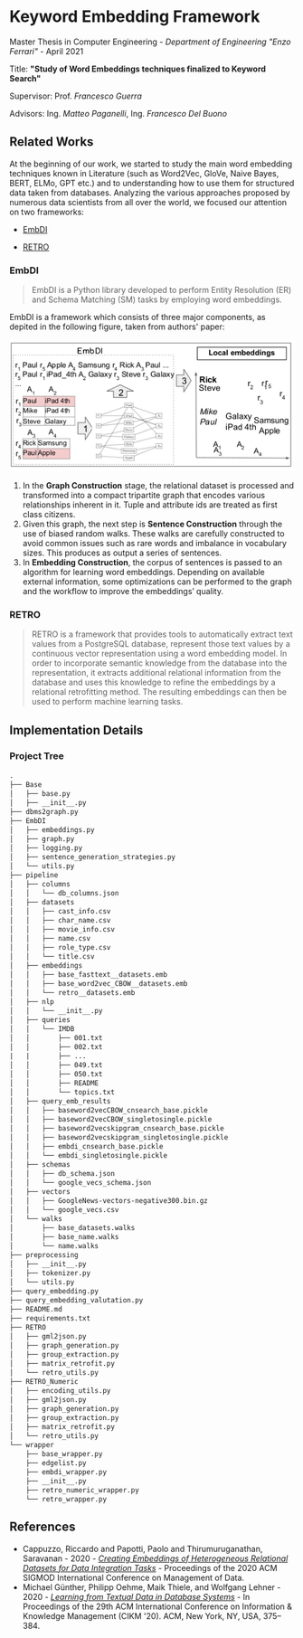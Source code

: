 # Keyword Embedding Framework

Master Thesis in Computer Engineering - *Department of Engineering "Enzo Ferrari"* - April 2021

Title: **"Study of Word Embeddings techniques finalized to Keyword Search"**

Supervisor: Prof. *Francesco Guerra*

Advisors: Ing. *Matteo Paganelli*, Ing. *Francesco Del Buono*

## Related Works

At the beginning of our work, we started to study the main word embedding techniques known in Literature (such as Word2Vec, GloVe, Naive Bayes, BERT, ELMo, GPT etc.) and to understanding how to use them for structured data taken from databases.
Analyzing the various approaches proposed by numerous data scientists from all over the world, we focused our attention on two frameworks:
* [EmbDI](https://gitlab.eurecom.fr/cappuzzo/embdi)

* [RETRO](https://github.com/guenthermi/postgres-retrofit)

### EmbDI
>EmbDI is a Python library developed to perform Entity Resolution (ER) and Schema Matching (SM) tasks by employing word embeddings.

EmbDI is a framework which consists of three major components, as depited in the following figure, taken from authors' paper:
<p align="center">
  <img src="https://github.com/Mirk95/KeywordEmbedding/blob/master/images/EmbDI.png">
</p>

1. In the **Graph Construction** stage, the relational dataset is processed and transformed into a compact tripartite graph that encodes various relationships inherent in it. Tuple and attribute ids are treated as first class citizens.
2. Given this graph, the next step is **Sentence Construction** through the use of biased random walks. These walks are carefully constructed to avoid common issues such as rare words and imbalance in vocabulary sizes. This produces as output a series of sentences.
3. In **Embedding Construction**, the corpus of sentences is passed to an algorithm for learning word embeddings. Depending on available external information, some optimizations can be performed to the graph and the workflow to improve the embeddings’ quality.

### RETRO
>RETRO is a framework that provides tools to automatically extract text values from a PostgreSQL database, represent those text values by a continuous vector representation using a word embedding model. In order to incorporate semantic knowledge from the database into the representation, it extracts additional relational information from the database and uses this knowledge to refine the embeddings by a relational retrofitting method. The resulting embeddings can then be used to perform machine learning tasks.

## Implementation Details
### Project Tree
```
.
├── Base
│   ├── base.py
│   ├── __init__.py
├── dbms2graph.py
├── EmbDI
│   ├── embeddings.py
│   ├── graph.py
│   ├── logging.py
│   ├── sentence_generation_strategies.py
│   └── utils.py
├── pipeline
│   ├── columns
│   │   └── db_columns.json
│   ├── datasets
│   │   ├── cast_info.csv
│   │   ├── char_name.csv
│   │   ├── movie_info.csv
│   │   ├── name.csv
│   │   ├── role_type.csv
│   │   └── title.csv
│   ├── embeddings
│   │   ├── base_fasttext__datasets.emb
│   │   ├── base_word2vec_CBOW__datasets.emb
│   │   └── retro__datasets.emb
│   ├── nlp
│   │   └── __init__.py
│   ├── queries
│   │   └── IMDB
│   │       ├── 001.txt
│   │       ├── 002.txt
|   |       ├── ...
│   │       ├── 049.txt
│   │       ├── 050.txt
│   │       ├── README
│   │       └── topics.txt
│   ├── query_emb_results
│   │   ├── baseword2vecCBOW_cnsearch_base.pickle
│   │   ├── baseword2vecCBOW_singletosingle.pickle
│   │   ├── baseword2vecskipgram_cnsearch_base.pickle
│   │   ├── baseword2vecskipgram_singletosingle.pickle
│   │   ├── embdi_cnsearch_base.pickle
│   │   └── embdi_singletosingle.pickle
│   ├── schemas
│   │   ├── db_schema.json
│   │   └── google_vecs_schema.json
│   ├── vectors
│   │   ├── GoogleNews-vectors-negative300.bin.gz
│   │   └── google_vecs.csv
│   └── walks
│       ├── base_datasets.walks
│       ├── base_name.walks
│       └── name.walks
├── preprocessing
│   ├── __init__.py
│   ├── tokenizer.py
│   └── utils.py
├── query_embedding.py
├── query_embedding_valutation.py
├── README.md
├── requirements.txt
├── RETRO
│   ├── gml2json.py
│   ├── graph_generation.py
│   ├── group_extraction.py
│   ├── matrix_retrofit.py
│   └── retro_utils.py
├── RETRO_Numeric
│   ├── encoding_utils.py
│   ├── gml2json.py
│   ├── graph_generation.py
│   ├── group_extraction.py
│   ├── matrix_retrofit.py
│   └── retro_utils.py
└── wrapper
    ├── base_wrapper.py
    ├── edgelist.py
    ├── embdi_wrapper.py
    ├── __init__.py
    ├── retro_numeric_wrapper.py
    └── retro_wrapper.py
```
## References
* Cappuzzo, Riccardo and Papotti, Paolo and Thirumuruganathan, Saravanan - 2020 - [*Creating Embeddings of Heterogeneous Relational Datasets for Data Integration Tasks*](http://dx.doi.org/10.1145/3318464.3389742) - Proceedings of the 2020 ACM SIGMOD International Conference on Management of Data.
* Michael Günther, Philipp Oehme, Maik Thiele, and Wolfgang Lehner - 2020 - [*Learning from Textual Data in Database Systems*](https://doi.org/10.1145/3340531.3412056) - In Proceedings of the 29th ACM International Conference on Information & Knowledge Management (CIKM '20). ACM, New York, NY, USA, 375–384.